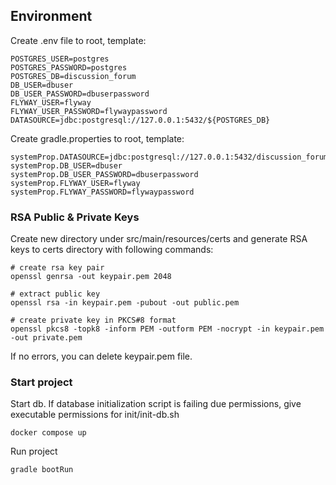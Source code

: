 ## Environment

Create .env file to root, template:

```
POSTGRES_USER=postgres
POSTGRES_PASSWORD=postgres
POSTGRES_DB=discussion_forum
DB_USER=dbuser
DB_USER_PASSWORD=dbuserpassword
FLYWAY_USER=flyway
FLYWAY_USER_PASSWORD=flywaypassword
DATASOURCE=jdbc:postgresql://127.0.0.1:5432/${POSTGRES_DB}
```

Create gradle.properties to root, template:

```
systemProp.DATASOURCE=jdbc:postgresql://127.0.0.1:5432/discussion_forum
systemProp.DB_USER=dbuser
systemProp.DB_USER_PASSWORD=dbuserpassword
systemProp.FLYWAY_USER=flyway
systemProp.FLYWAY_PASSWORD=flywaypassword
```

### RSA Public & Private Keys

Create new directory under src/main/resources/certs and generate RSA keys to certs directory with following commands:

```
# create rsa key pair
openssl genrsa -out keypair.pem 2048

# extract public key
openssl rsa -in keypair.pem -pubout -out public.pem

# create private key in PKCS#8 format
openssl pkcs8 -topk8 -inform PEM -outform PEM -nocrypt -in keypair.pem -out private.pem
```

If no errors, you can delete keypair.pem file.

### Start project

Start db. If database initialization script is failing due permissions, give executable permissions for init/init-db.sh

```
docker compose up
```

Run project

```
gradle bootRun
```
